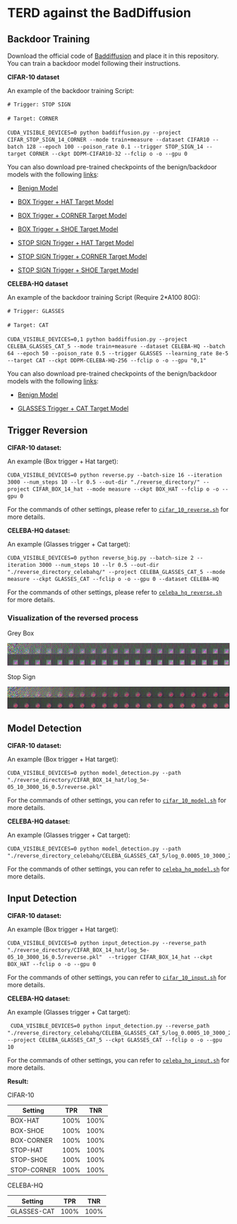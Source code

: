 # TERD against the BadDiffusion

## Backdoor Training

Download the official code of [Baddiffusion](https://github.com/IBM/BadDiffusion) and place it in this repository. You can train a backdoor model following their instructions.

**CIFAR-10 dataset**

An example of the backdoor training Script:
```
# Trigger: STOP SIGN

# Target: CORNER

CUDA_VISIBLE_DEVICES=0 python baddiffusion.py --project CIFAR_STOP_SIGN_14_CORNER --mode train+measure --dataset CIFAR10 --batch 128 --epoch 100 --poison_rate 0.1 --trigger STOP_SIGN_14 --target CORNER --ckpt DDPM-CIFAR10-32 --fclip o -o --gpu 0
```

You can also download pre-trained checkpoints of the benign/backdoor models with the following [links](https://drive.google.com/drive/folders/1VtAaGI2RjsSIqagIBjb96Y5cQ1MkeQ8B?usp=drive_link):

- [Benign Model](https://drive.google.com/drive/folders/1MxTWQXM92_FDrgd_JRteTrdeLagnBbMH?usp=sharing)

- [BOX Trigger + HAT Target Model](https://drive.google.com/drive/folders/1bfie99--iSRYP4zNajommQgbWwkBbIWk?usp=drive_link)

- [BOX Trigger + CORNER Target Model](https://drive.google.com/drive/folders/1QJ8q4dD2A6VH0cnSWuCCWGZxuLsZtEqB?usp=drive_link)

- [BOX Trigger + SHOE Target Model](https://drive.google.com/drive/folders/1cLbzBz9IY_XBnLhGfTeatPC6SfnhLYtS?usp=drive_link)

- [STOP SIGN Trigger + HAT Target Model](https://drive.google.com/drive/folders/17MSBVh2uXCo6Dq6HQaY2HeA4VFkmh7fT?usp=drive_link)

- [STOP SIGN Trigger + CORNER Target Model](https://drive.google.com/drive/folders/1IAV7qrH6UVLdPz8-piVGPM6gDCqbH8NG?usp=drive_link)

- [STOP SIGN Trigger + SHOE Target Model](https://drive.google.com/drive/folders/1iu7G07MASRyzjpBc65VXuiCBE6H66yah?usp=drive_link)

**CELEBA-HQ dataset**

An example of the backdoor training Script (Require 2*A100 80G):
```
# Trigger: GLASSES

# Target: CAT

CUDA_VISIBLE_DEVICES=0,1 python baddiffusion.py --project CELEBA_GLASSES_CAT_5 --mode train+measure --dataset CELEBA-HQ --batch 64 --epoch 50 --poison_rate 0.5 --trigger GLASSES --learning_rate 8e-5 --target CAT --ckpt DDPM-CELEBA-HQ-256 --fclip o -o --gpu "0,1"
```

You can also download pre-trained checkpoints of the benign/backdoor models with the following [links](https://drive.google.com/drive/folders/1VtAaGI2RjsSIqagIBjb96Y5cQ1MkeQ8B?usp=drive_link):

- [Benign Model](https://drive.google.com/drive/folders/1eWbq9YsRQni7nUlbF0pvdiqCEpQUoc_U?usp=drive_link)

- [GLASSES Trigger + CAT Target Model](https://drive.google.com/drive/folders/1cLNGbF1dW5gdChbmOcffnxkdlNXvhr14?usp=drive_link)



## Trigger Reversion

**CIFAR-10 dataset:**

An example (Box trigger + Hat target):

```
CUDA_VISIBLE_DEVICES=0 python reverse.py --batch-size 16 --iteration 3000 --num_steps 10 --lr 0.5 --out-dir "./reverse_directory/" --project CIFAR_BOX_14_hat --mode measure --ckpt BOX_HAT --fclip o -o --gpu 0
```

For the commands of other settings, please refer to [`cifar_10_reverse.sh`](./cifar_10_reverse.sh) for more details.

**CELEBA-HQ dataset:**

An example (Glasses trigger + Cat target):

```
CUDA_VISIBLE_DEVICES=0 python reverse_big.py --batch-size 2 --iteration 3000 --num_steps 10 --lr 0.5 --out-dir "./reverse_directory_celebahq/" --project CELEBA_GLASSES_CAT_5 --mode measure --ckpt GLASSES_CAT --fclip o -o --gpu 0 --dataset CELEBA-HQ
```

For the commands of other settings, please refer to [`celeba_hq_reverse.sh`](./celeba_hq_reverse.sh) for more details.

### Visualization of the reversed process

Grey Box

![](./image/reverse_hat.png)

Stop Sign

![](./image/reverse_stop_sign.png)

## Model Detection

**CIFAR-10 dataset:**

An example (Box trigger + Hat target):

```
CUDA_VISIBLE_DEVICES=0 python model_detection.py --path "./reverse_directory/CIFAR_BOX_14_hat/log_5e-05_10_3000_16_0.5/reverse.pkl"
```
For the commands of other settings, you can refer to [`cifar_10_model.sh`](./cifar_10_model.sh) for more details.

**CELEBA-HQ dataset:**

An example (Glasses trigger + Cat target):

```
CUDA_VISIBLE_DEVICES=0 python model_detection.py --path "./reverse_directory_celebahq/CELEBA_GLASSES_CAT_5/log_0.0005_10_3000_2_0.5/reverse.pkl"
```
For the commands of other settings, you can refer to [`celeba_hq_model.sh`](./celeba_hq_model.sh) for more details.

## Input Detection

**CIFAR-10 dataset:**

An example (Box trigger + Hat target):

```
CUDA_VISIBLE_DEVICES=0 python input_detection.py --reverse_path "./reverse_directory/CIFAR_BOX_14_hat/log_5e-05_10_3000_16_0.5/reverse.pkl"  --trigger CIFAR_BOX_14_hat --ckpt BOX_HAT --fclip o -o --gpu 0
```
For the commands of other settings, you can refer to [`cifar_10_input.sh`](./cifar_10_input.sh) for more details.

**CELEBA-HQ dataset:**

An example (Glasses trigger + Cat target):

```
 CUDA_VISIBLE_DEVICES=0 python input_detection.py --reverse_path "./reverse_directory_celebahq/CELEBA_GLASSES_CAT_5/log_0.0005_10_3000_2_0.5/reverse.pkl" --project CELEBA_GLASSES_CAT_5 --ckpt GLASSES_CAT --fclip o -o --gpu 10
```

For the commands of other settings, you can refer to [`celeba_hq_input.sh`](./celeba_hq_input.sh) for more details.

**Result:**

CIFAR-10

|Setting|TPR|TNR|
|--|--|--|
|BOX-HAT|100%|100%|
|BOX-SHOE|100%|100%|
|BOX-CORNER|100%|100%|
|STOP-HAT|100%|100%|
|STOP-SHOE|100%|100%|
|STOP-CORNER|100%|100%|

CELEBA-HQ

|Setting|TPR|TNR|
|--|--|--|
|GLASSES-CAT|100%|100%|

